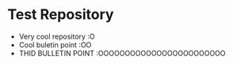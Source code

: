 # Test Repository

* Very cool repository :O
* Cool buletin point :OO
* THID BULLETIN POINT :OOOOOOOOOOOOOOOOOOOOOOOO